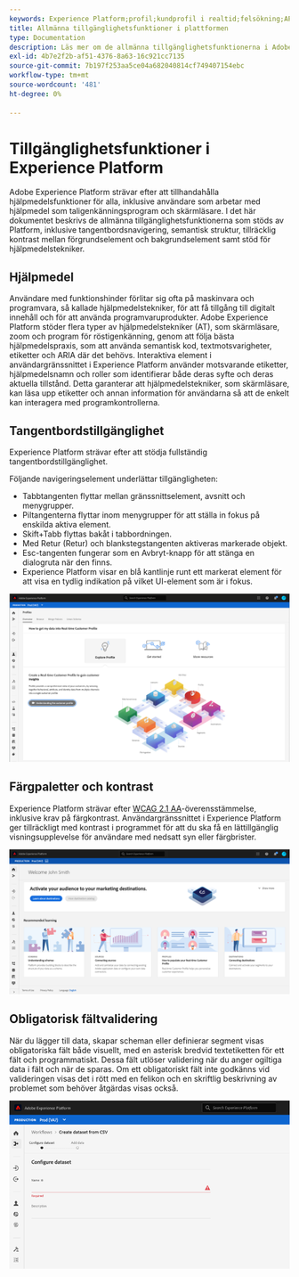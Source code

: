 ```yaml
---
keywords: Experience Platform;profil;kundprofil i realtid;felsökning;API;enhetlig profil;enhetlig profil;enhetlig;profil;rtcp;XDM-diagram
title: Allmänna tillgänglighetsfunktioner i plattformen
type: Documentation
description: Läs mer om de allmänna tillgänglighetsfunktionerna i Adobe Experience Platform, inklusive tangentbordsnavigering, färgpaletter och kontrast samt stöd för hjälpmedelstekniker.
exl-id: 4b7e2f2b-af51-4376-8a63-16c921cc7135
source-git-commit: 7b197f253aa5ce04a682040814cf749407154ebc
workflow-type: tm+mt
source-wordcount: '481'
ht-degree: 0%

---
```


# Tillgänglighetsfunktioner i Experience Platform

Adobe Experience Platform strävar efter att tillhandahålla hjälpmedelsfunktioner för alla, inklusive användare som arbetar med hjälpmedel som taligenkänningsprogram och skärmläsare. I det här dokumentet beskrivs de allmänna tillgänglighetsfunktionerna som stöds av Platform, inklusive tangentbordsnavigering, semantisk struktur, tillräcklig kontrast mellan förgrundselement och bakgrundselement samt stöd för hjälpmedelstekniker.

## Hjälpmedel

Användare med funktionshinder förlitar sig ofta på maskinvara och programvara, så kallade hjälpmedelstekniker, för att få tillgång till digitalt innehåll och för att använda programvaruprodukter. Adobe Experience Platform stöder flera typer av hjälpmedelstekniker (AT), som skärmläsare, zoom och program för röstigenkänning, genom att följa bästa hjälpmedelspraxis, som att använda semantisk kod, textmotsvarigheter, etiketter och ARIA där det behövs. Interaktiva element i användargränssnittet i Experience Platform använder motsvarande etiketter, hjälpmedelsnamn och roller som identifierar både deras syfte och deras aktuella tillstånd. Detta garanterar att hjälpmedelstekniker, som skärmläsare, kan läsa upp etiketter och annan information för användarna så att de enkelt kan interagera med programkontrollerna.

## Tangentbordstillgänglighet

Experience Platform strävar efter att stödja fullständig tangentbordstillgänglighet.

Följande navigeringselement underlättar tillgängligheten:
* Tabbtangenten flyttar mellan gränssnittselement, avsnitt och menygrupper.
* Piltangenterna flyttar inom menygrupper för att ställa in fokus på enskilda aktiva element.
* Skift+Tabb flyttas bakåt i tabbordningen.
* Med Retur (Retur) och blankstegstangenten aktiveras markerade objekt.
* Esc-tangenten fungerar som en Avbryt-knapp för att stänga en dialogruta när den finns.
* Experience Platform visar en blå kantlinje runt ett markerat element för att visa en tydlig indikation på vilket UI-element som är i fokus.

![En blå kantlinje visas runt ett markerat element som anger att fokus har använts.](images/profile-overview-tab.png)

## Färgpaletter och kontrast

Experience Platform strävar efter [WCAG 2.1 AA](https://www.w3.org/TR/WCAG/)-överensstämmelse, inklusive krav på färgkontrast. Användargränssnittet i Experience Platform ger tillräckligt med kontrast i programmet för att du ska få en lättillgänglig visningsupplevelse för användare med nedsatt syn eller färgbrister.

![Färgpaletten och kontrasten på Experience Platform-gränssnittets hemsida.](images/homepage.png)

## Obligatorisk fältvalidering

När du lägger till data, skapar scheman eller definierar segment visas obligatoriska fält både visuellt, med en asterisk bredvid textetiketten för ett fält och programmatiskt. Dessa fält utlöser validering när du anger ogiltiga data i fält och när de sparas. Om ett obligatoriskt fält inte godkänns vid valideringen visas det i rött med en felikon och en skriftlig beskrivning av problemet som behöver åtgärdas visas också.

![En närbild av ett obligatoriskt fält som inte har validerats. Fältet visas i rött och det finns en felikon.](images/field-validation.png)
